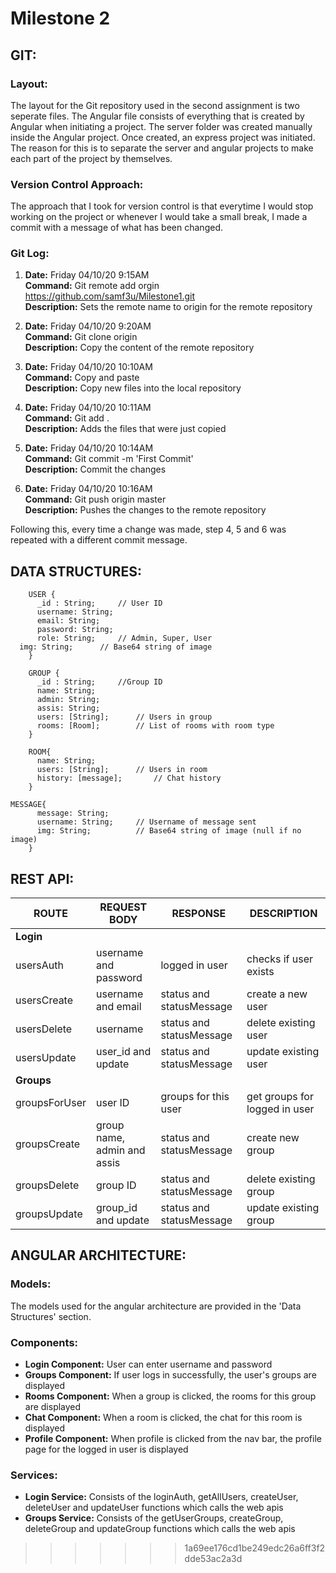 # Milestone 2 

## GIT:

### Layout:

The layout for the Git repository used in the second assignment is two seperate files. The Angular file consists of everything that is created by Angular when initiating a project. The server folder was created manually inside the Angular project. Once created, an express project was initiated. The reason for this is to separate the server and angular projects to make each part of the project by themselves.

### Version Control Approach: 

The approach that I took for version control is that everytime I would stop working on the project or whenever I would take a small break, I made a commit with a message of what has been changed. 

### Git Log:

 
1. **Date:** Friday 04/10/20 9:15AM  
**Command:** Git remote add orgin https://github.com/samf3u/Milestone1.git  
**Description:** Sets the remote name to origin for the remote repository  

2. **Date:** Friday 04/10/20 9:20AM  
**Command:** Git clone origin  
**Description:** Copy the content of the remote repository

3. **Date:** Friday 04/10/20 10:10AM  
**Command:** Copy and paste  
**Description:** Copy new files into the local repository 

4. **Date:** Friday 04/10/20 10:11AM  
**Command:** Git add .  
**Description:** Adds the files that were just copied 

5. **Date:** Friday 04/10/20 10:14AM  
**Command:** Git commit -m 'First Commit'   
**Description:** Commit the changes 

6. **Date:** Friday 04/10/20 10:16AM  
**Command:** Git push origin master   
**Description:** Pushes the changes to the remote repository

Following this, every time a change was made, step 4, 5 and 6 was repeated with a different commit message.

## DATA STRUCTURES:

        USER {  
          _id : String;		// User ID  
          username: String;	  
          email: String;  
          password: String;  
          role: String;		// Admin, Super, User  
	  img: String; 		// Base64 string of image
        }

        GROUP {  
          _id : String;		//Group ID  
          name: String;  
          admin: String;  
          assis: String;  
          users: [String];		// Users in group  
          rooms: [Room];		// List of rooms with room type  
        }

        ROOM{  
          name: String;  
          users: [String];		// Users in room  
          history: [message];		// Chat history  
        }
	
	MESSAGE{  
          message: String;  
          username: String;		// Username of message sent  
          img: String;			// Base64 string of image (null if no image)
        }

## REST API:

ROUTE | REQUEST BODY | RESPONSE | DESCRIPTION
----|-----|-----|----
**Login**||
usersAuth|username and password|logged in user | checks if user exists
usersCreate|username and email| status and statusMessage | create a new user
usersDelete|username|status and statusMessage | delete existing user
usersUpdate|user_id and update|status and statusMessage | update existing user
**Groups**||
groupsForUser|user ID|groups for this user | get groups for logged in user
groupsCreate|group name, admin and assis| status and statusMessage | create new group
groupsDelete| group ID| status and statusMessage | delete existing group
groupsUpdate| group_id and update| status and statusMessage| update existing group


## ANGULAR ARCHITECTURE:

### Models:
The models used for the angular architecture are provided in the 'Data Structures' section. 

### Components:
* **Login Component:** User can enter username and password
* **Groups Component:** If user logs in successfully, the user's groups are displayed
* **Rooms Component:** When a group is clicked, the rooms for this group are displayed
* **Chat Component:** When a room is clicked, the chat for this room is displayed
* **Profile Component:** When profile is clicked from the nav bar, the profile page for the logged in user is displayed

### Services:
* **Login Service:** Consists of the loginAuth, getAllUsers, createUser, deleteUser and updateUser functions which calls the web apis
* **Groups Service:** Consists of the getUserGroups, createGroup, deleteGroup and updateGroup functions which calls the web apis






>>>>>>> 1a69ee176cd1be249edc26a6ff3f2dde53ac2a3d